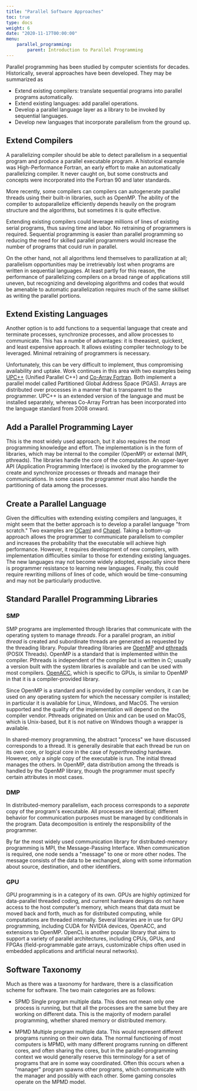 ```yaml
---
title: "Parallel Software Approaches"
toc: true
type: docs
weight: 6
date: "2020-11-17T00:00:00"
menu:
    parallel_programming:
        parent: Introduction to Parallel Programming
---
```


Parallel programming has been studied by computer scientists for decades. Historically, several approaches have been developed.  They may be summarized as
- Extend existing compilers: translate sequential programs into parallel programs automatically.
- Extend existing languages: add parallel operations.
- Develop a parallel language layer as a library to be invoked by sequential languages.
- Develop new languages that incorporate parallelism from the ground up.

## Extend Compilers

A parallelizing compiler should be able to detect parallelism in a sequential program and produce a parallel executable program. A historical example was 
High\-Performance Fortran, an early effort to make an automatically parallelizing compiler. It never caught on, but some constructs and concepts were incorporated into the Fortran 90 and later standards.

More recently, some compilers can compilers can autogenerate parallel threads using their built-in libraries, such as OpenMP.  The ability of the compiler to autoparallelize efficiently depends heavily on the program structure and the algorithms, but sometimes it is quite effective.

Extending existing compilers could leverage millions of lines of existing serial programs, thus saving time and labor.  No retraining of programmers is required. Sequential programming is easier than parallel programming so reducing the need for skilled parallel programmers would increase the number of programs that could run in parallel.

On the other hand, not all algorithms lend themselves to parallization at all; parallelism opportunities may be irretrievably lost when programs are written in sequential languages.  At least partly for this reason, the performance of parallelizing compilers on a broad range of applications still uneven, but recognizing and developing algorithms and codes that would be amenable to automatic parallelization requires much of the same skillset as writing the parallel portions.

## Extend Existing Languages

Another option is to add functions to a sequential language that create and terminate processes, synchronize processes, and allow processes to communicate.
This has a numbe of advantages: it is theeasiest, quickest, and least expensive
approach. It allows existing compiler technology to be leveraged. Minimal retraining of programmers is necessary.

Unfortunately, this can be very difficult to implement, thus compromising availability and uptake.  Work continues in this area with two examples being [UPC++](https://upcxx.lbl.gov/docs/html/guide.html) (Unified Parallel C++) and [Co-Array Fortran](https://docs.nersc.gov/development/programming-models/coarrays/).  Both implement a parallel model called Partitioned Global Address Space (PGAS).  Arrays are distributed over processes in a manner that is transparent to the programmer.  UPC++ is an extended version of the language and must be installed separately, whereas Co-Array Fortran has been incorporated into the language standard from 2008 onward.

## Add a Parallel Programming Layer

This is the most widely used approach, but it also requires the most programming knowledge and effort.  The implementation is in the form of libraries, which may be internal to the compiler (OpenMP) or external (MPI, pthreads). The libraries handle the core of the computation.  An upper-layer API (Application Programming Interface) is invoked by the programmer to create and synchronize processes or threads and manage their communications.  In some cases the programmer must also handle the partitioning of data among the processes.

## Create a Parallel Language

Given the difficulties with extending existing compilers and languages, it might seem that the better approach is to develop a parallel language "from scratch."
Two examples are [OCaml](https://ocaml.org/) and [Chapel](https://chapel-lang.org/).  Taking a bottom-up approach allows the programmer to communicate parallelism to compiler and increases the probability that the executable will achieve high performance.  However, it requires development of new compilers, with implementation difficulties similar to those for extending existing languages.  The new languages may not become widely adopted, especially since there is programmer resistance to learning new languages.  Finally, this could require rewriting millions of lines of code, which would be time-consuming and may not be particularly productive.

## Standard Parallel Programming Libraries

### SMP

SMP programs are implemented through libraries that communicate with the operating system to manage _threads_.
For a parallel program, an _initial thread_ is created and subordinate threads
are generated as requested by the threading library.
Popular threading libraries are [OpenMP](https://www.openmp.org/) and [pthreads](https://en.wikipedia.org/wiki/Pthreads) (POSIX Threads).  OpenMP is a standard
that is implemented within the compiler. Pthreads is independent
of the compiler but is written in C; usually a version built with the
system libraries is available and can be used with most compilers.
[OpenACC](https://www.openacc.org/), which is specific to GPUs, is similar to OpenMP in that it is
a compiler-provided library.

Since OpenMP is a standard and is provided by compiler vendors, it can
be used on any operating system for which the necessary compiler is installed; in particular it is available for Linux, Windows, and MacOS.  The version supported
and the quality of the implementation will depend on the compiler vendor.
Pthreads originated on Unix and can be used on MacOS, which is Unix-based, but it is not
native on Windows though a wrapper is available.

In shared-memory programming, the abstract "process" we have discussed
corresponds to a thread.  It is generally desirable that each thread be
run on its own core, or logical core in the case of _hyperthreading_ hardware.
However, only a _single_ copy of the executable is run.  The initial thread
manages the others.  In OpenMP, data distribution among the threads is handled by
the OpenMP library, though the programmer must specify certain attributes in
most cases.

### DMP

In distributed-memory parallelism, each process corresponds to a _separate_
copy of the program's executable.  All processes are identical; different
behavior for communication purposes must be managed by conditionals in the
program.  Data decomposition is entirely the responsibility of the programmer.

By far the most widely used communication library for distributed-memory programming is MPI, the Message-Passing Interface.  When communication is required, one node sends a "message" to one or more other nodes.  The message consists of
the data to be exchanged, along with some information about source,
destination, and other identifiers.

### GPU

GPU programming is in a category of its own. GPUs are highly optimized for data-parallel threaded coding, and current hardware designs do not have access to the host computer's memory, which means that data must be moved back and forth, much as for distributed computing, while computations are threaded internally.  Several libraries are in use for GPU programming, including CUDA for NVIDIA devices, OpenACC, and extensions to
OpenMP.  OpenCL is another popular library that aims to support a variety
of parallel architectures, including CPUs, GPUs, and FPGAs (field-programmable
gate arrays, customizable chips often used in embedded applications and artificial neural networks).

## Software Taxonomy

Much as there was a taxonomy for hardware, there is a classification scheme for software.  The two main categories are as follows:

- SPMD
    Single program multiple data.  This does not mean only one process is running, but that all the processes are the same but they are working on different data.  This is the majority of modern parallel programming, whether shared memory or distributed memory.

- MPMD
    Multiple program multiple data.  This would represent different programs running on their own data.  The normal functioning of most computers is MPMD, with many different programs running on different cores, and often sharing the cores, but in the parallel-programming context we would generally reserve this terminology for a set of programs that are in some way coordinated.  Often this occurs when a "manager" program spawns other programs, which communicate with the manager and possibly with each other.  Some gaming consoles operate on the MPMD model.
